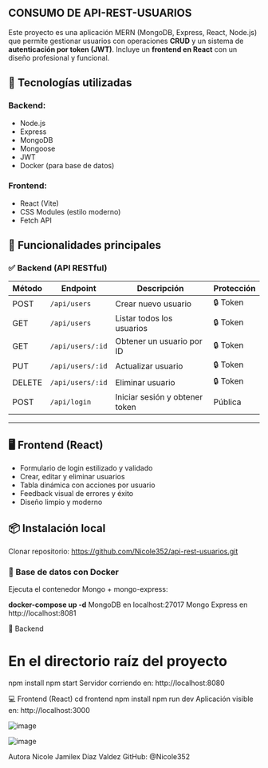 ## CONSUMO DE API-REST-USUARIOS ##

Este proyecto es una aplicación MERN (MongoDB, Express, React, Node.js) que permite gestionar usuarios con operaciones **CRUD** y un sistema de **autenticación por token (JWT)**. 
Incluye un **frontend en React** con un diseño profesional y funcional.


## 🔧 Tecnologías utilizadas

### Backend:
- Node.js
- Express
- MongoDB
- Mongoose
- JWT
- Docker (para base de datos)

### Frontend:
- React (Vite)
- CSS Modules (estilo moderno)
- Fetch API

## 🚀 Funcionalidades principales

### ✅ Backend (API RESTful)

| Método | Endpoint              | Descripción                      | Protección |
|--------|------------------------|----------------------------------|------------|
| POST   | `/api/users`           | Crear nuevo usuario              | 🔒 Token   |
| GET    | `/api/users`           | Listar todos los usuarios        | 🔒 Token   |
| GET    | `/api/users/:id`       | Obtener un usuario por ID        | 🔒 Token   |
| PUT    | `/api/users/:id`       | Actualizar usuario               | 🔒 Token   |
| DELETE | `/api/users/:id`       | Eliminar usuario                 | 🔒 Token   |
| POST   | `/api/login`           | Iniciar sesión y obtener token   | Pública    |

---

## 🖥️ Frontend (React)

- Formulario de login estilizado y validado
- Crear, editar y eliminar usuarios
- Tabla dinámica con acciones por usuario
- Feedback visual de errores y éxito
- Diseño limpio y moderno

## 📦 Instalación local
Clonar repositorio: https://github.com/Nicole352/api-rest-usuarios.git
### 🐳 Base de datos con Docker

Ejecuta el contenedor Mongo + mongo-express:

**docker-compose up -d**
MongoDB en localhost:27017
Mongo Express en http://localhost:8081

📁 Backend
# En el directorio raíz del proyecto
npm install
npm start
Servidor corriendo en: http://localhost:8080

💻 Frontend (React)
cd frontend
npm install
npm run dev
Aplicación visible en: http://localhost:3000

![image](https://github.com/user-attachments/assets/5d2f4440-bad4-41b2-8a70-43cd0eab813f)

![image](https://github.com/user-attachments/assets/cf7706c2-9e78-42ca-a7d7-3e8c53505eed)


Autora Nicole Jamilex Díaz Valdez GitHub: @Nicole352
